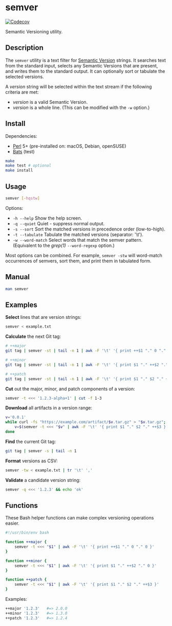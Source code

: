 # semver

[![Codecov](https://codecov.io/gh/chriskilding/semver/branch/master/graph/badge.svg)](https://codecov.io/gh/chriskilding/semver)

Semantic Versioning utility.

## Description

The `semver` utility is a text filter for [Semantic Version](https://semver.org/) strings. It searches text from the standard input, selects any Semantic Versions that are present, and writes them to the standard output. It can optionally sort or tabulate the selected versions.

A *version* string will be selected within the text stream if the following criteria are met:

- *version* is a valid Semantic Version.
- *version* is a whole line. (This can be modified with the `-w` option.)

## Install

Dependencies:

- [Perl](http://www.perl.org) 5+ (pre-installed on: macOS, Debian, openSUSE)
- [Bats](https://github.com/bats-core/bats-core) (test)

```bash
make
make test # optional
make install
```

## Usage

```bash
semver [-hqstw]
```

Options:

- `-h --help`
  Show the help screen.
- `-q --quiet`
  Quiet - suppress normal output.
- `-s --sort`
  Sort the matched versions in precedence order (low-to-high).
- `-t --tabulate`
  Tabulate the matched versions (separator: '\t').
- `-w --word-match`
  Select words that match the semver pattern. (Equivalent to the *grep(1)* `--word-regexp` option.)

Most options can be combined. For example, `semver -stw` will word-match occurrences of semvers, sort them, and print them in tabulated form. 

## Manual

```bash
man semver
```

## Examples

**Select** lines that are version strings:

```bash
semver < example.txt
```

**Calculate** the next Git tag:

```bash
# ++major
git tag | semver -st | tail -n 1 | awk -F '\t' '{ print ++$1 "." 0 "." 0 }'

# ++minor
git tag | semver -st | tail -n 1 | awk -F '\t' '{ print $1 "." ++$2 "." 0 }'

# ++patch
git tag | semver -st | tail -n 1 | awk -F '\t' '{ print $1 "." $2 "." ++$3 }'
```

**Cut** out the major, minor, and patch components of a version:

```bash
semver -t <<< '1.2.3-alpha+1' | cut -f 1-3
```

**Download** all artifacts in a version range:

```bash
v='0.0.1'
while curl -fs "https://example.com/artifact/$v.tar.gz" > "$v.tar.gz"; do
    v=$(semver -t <<< "$v" | awk -F '\t' '{ print $1 "." $2 "." ++$3 }')
done
```

**Find** the current Git tag:

```bash
git tag | semver -s | tail -n 1
```

**Format** versions as CSV:

```bash
semver -tw < example.txt | tr '\t' ','
```

**Validate** a candidate version string:

```bash
semver -q <<< '1.2.3' && echo 'ok'
```

## Functions

These Bash helper functions can make complex versioning operations easier.

```bash
#!/usr/bin/env bash

function ++major {
    semver -t <<< "$1" | awk -F '\t' '{ print ++$1 "." 0 "." 0 }'
}

function ++minor {
    semver -t <<< "$1" | awk -F '\t' '{ print $1 "." ++$2 "." 0 }'
}

function ++patch {
    semver -t <<< "$1" | awk -F '\t' '{ print $1 "." $2 "." ++$3 }'
}
```

Examples:

```bash
++major '1.2.3'   #=> 2.0.0
++minor '1.2.3'   #=> 1.3.0
++patch '1.2.3'   #=> 1.2.4
```

